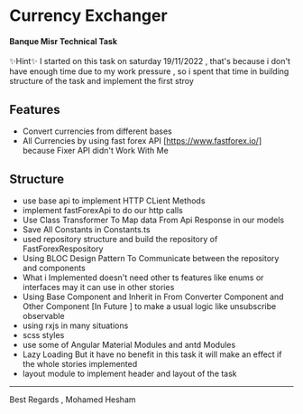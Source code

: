 # Currency Exchanger
#### Banque Misr Technical Task 



✨Hint✨
I started on this task on saturday 19/11/2022 , that's because i don't have enough time due to my work pressure , so i spent that time in building structure of the task and implement the first stroy 
## Features

- Convert currencies from different bases
- All Currencies by using fast forex API [https://www.fastforex.io/] because Fixer API didn't Work With Me

## Structure
- use base api to implement HTTP CLient Methods
- implement fastForexApi to do our http calls 
- Use Class Transformer To Map data From Api Response in our models
- Save All Constants in Constants.ts
- used repository structure and build the repository of FastForexRespository 
- Using BLOC Design Pattern To Communicate between the repository and components 
- What i Implemented doesn't need other ts features like enums or interfaces may it can use in other stories 
- Using Base Component and Inherit in From Converter Component and Other Component [In Future ] to make a usual logic like unsubscribe observable 
- using rxjs in many situations 
- scss styles 
- use some of Angular Material Modules and antd Modules
- Lazy Loading But it have no benefit in this task it will make an effect if the whole stories implemented
- layout module to implement header and layout of the task


-------------
Best Regards ,
Mohamed Hesham
